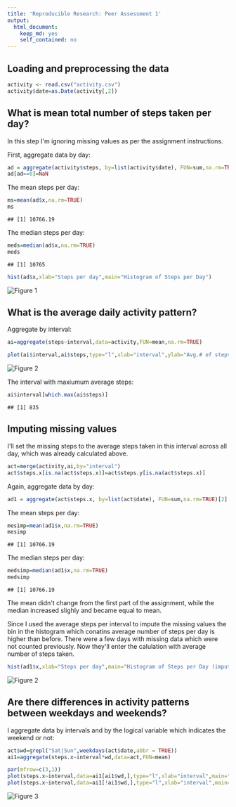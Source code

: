 ```yaml
---
title: 'Reproducible Research: Peer Assessment 1'
output:
  html_document:
    keep_md: yes
    self_contained: no
---
```



## Loading and preprocessing the data

```r
activity <- read.csv("activity.csv")
activity$date=as.Date(activity[,2])
```



## What is mean total number of steps taken per day?
In this step I'm ignoring missing values as per the assignment instructions.

First, aggregate data by day:

```r
ad = aggregate(activity$steps, by=list(activity$date), FUN=sum,na.rm=TRUE)[2]
ad[ad==0]=NaN
```

The mean steps per day:

```r
ms=mean(ad$x,na.rm=TRUE)
ms
```

```
## [1] 10766.19
```
The median steps per day:

```r
meds=median(ad$x,na.rm=TRUE)
meds
```

```
## [1] 10765
```



```r
hist(ad$x,xlab="Steps per day",main="Histogram of Steps per Day")
```

![Figure 1](figure/unnamed-chunk-5-1.png) 

## What is the average daily activity pattern?
Aggregate by interval:

```r
ai=aggregate(steps~interval,data=activity,FUN=mean,na.rm=TRUE)
```


```r
plot(ai$interval,ai$steps,type="l",xlab="interval",ylab="Avg.# of steps",main="Steps pattern")
```

![Figure 2](figure/unnamed-chunk-7-1.png) 

The interval with maxiumum average steps:

```r
ai$interval[which.max(ai$steps)]
```

```
## [1] 835
```


## Imputing missing values

I'll set the missing steps to the average steps taken in this interval across all day, which was already calculated above.

```r
act=merge(activity,ai,by="interval")
act$steps.x[is.na(act$steps.x)]=act$steps.y[is.na(act$steps.x)]
```

Again, aggregate data by day:

```r
ad1 = aggregate(act$steps.x, by=list(act$date), FUN=sum,na.rm=TRUE)[2]
```

The mean steps per day:

```r
mesimp=mean(ad1$x,na.rm=TRUE)
mesimp
```

```
## [1] 10766.19
```
The median steps per day:

```r
medsimp=median(ad1$x,na.rm=TRUE)
medsimp
```

```
## [1] 10766.19
```

The mean didn't change from the first part of the assignment, while the median increased slighly and became equal to mean. 

Since I used the average steps per interval to impute the missing values the bin in the histogram which conatins average number of steps per day is higher than before. There were a few days with missing data which were not counted previously. Now they'll enter the calulation with average number of steps taken.


```r
hist(ad1$x,xlab="Steps per day",main="Histogram of Steps per Day (imputed)")
```

![Figure 2](figure/unnamed-chunk-13-1.png) 






## Are there differences in activity patterns between weekdays and weekends?

I aggregate data by intervals and by the logical variable which indicates the weekend or not:

```r
act$wd=grepl("Sat|Sun",weekdays(act$date,abbr = TRUE))
ai1=aggregate(steps.x~interval*wd,data=act,FUN=mean)
```


```r
par(mfrow=c(3,1))
plot(steps.x~interval,data=ai1[ai1$wd,],type="l",xlab="interval",main="Weekends",ylab="Average steps")
plot(steps.x~interval,data=ai1[!ai1$wd,],type="l",xlab="interval",main="Weekdays",ylab="Average steps")
```

![Figure 3](figure/unnamed-chunk-15-1.png) 


